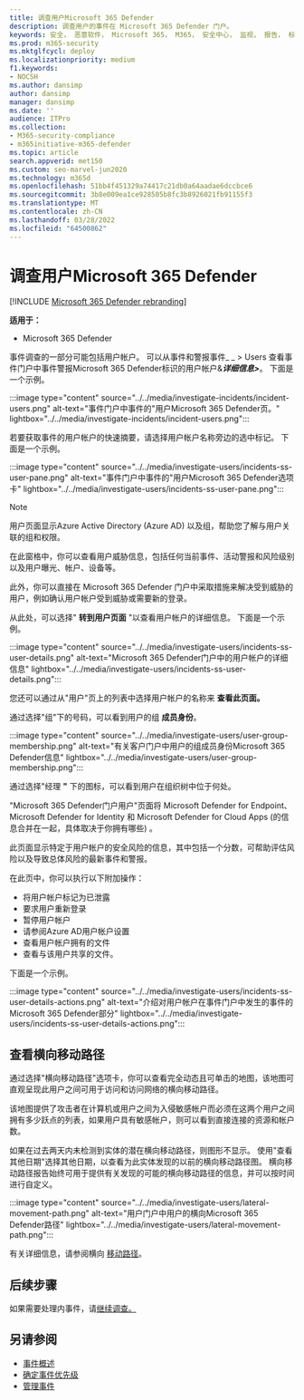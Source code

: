 ```yaml
---
title: 调查用户Microsoft 365 Defender
description: 调查用户的事件在 Microsoft 365 Defender 门户。
keywords: 安全， 恶意软件， Microsoft 365， M365， 安全中心， 监视， 报告， 标识， 数据， 设备， 应用， 事件， 分析， 响应
ms.prod: m365-security
ms.mktglfcycl: deploy
ms.localizationpriority: medium
f1.keywords:
- NOCSH
ms.author: dansimp
author: dansimp
manager: dansimp
ms.date: ''
audience: ITPro
ms.collection:
- M365-security-compliance
- m365initiative-m365-defender
ms.topic: article
search.appverid: met150
ms.custom: seo-marvel-jun2020
ms.technology: m365d
ms.openlocfilehash: 51bb4f451329a74417c21db0a64aadae6dccbce6
ms.sourcegitcommit: 3b8e009ea1ce928505b8fc3b8926021fb91155f3
ms.translationtype: MT
ms.contentlocale: zh-CN
ms.lasthandoff: 03/28/2022
ms.locfileid: "64500862"
---
```

# <a name="investigate-users-in-microsoft-365-defender"></a>调查用户Microsoft 365 Defender

[!INCLUDE [Microsoft 365 Defender rebranding](../includes/microsoft-defender.md)]

**适用于：**

- Microsoft 365 Defender

事件调查的一部分可能包括用户帐户。 可以从事件和警报事件_ _ \> Users 查看事件门户中事件警报Microsoft 365 Defender标识的用户帐户&**_详细信息_*\>***。 下面是一个示例。

:::image type="content" source="../../media/investigate-incidents/incident-users.png" alt-text="事件门户中事件的&quot;用户Microsoft 365 Defender页。" lightbox="../../media/investigate-incidents/incident-users.png":::

若要获取事件的用户帐户的快速摘要，请选择用户帐户名称旁边的选中标记。 下面是一个示例。

:::image type="content" source="../../media/investigate-users/incidents-ss-user-pane.png" alt-text="事件门户中事件的&quot;用户Microsoft 365 Defender选项卡" lightbox="../../media/investigate-users/incidents-ss-user-pane.png":::

> [!NOTE]
> 用户页面显示Azure Active Directory (Azure AD) 以及组，帮助您了解与用户关联的组和权限。

在此窗格中，你可以查看用户威胁信息，包括任何当前事件、活动警报和风险级别以及用户曝光、帐户、设备等。

此外，你可以直接在 Microsoft 365 Defender 门户中采取措施来解决受到威胁的用户，例如确认用户帐户受到威胁或需要新的登录。

从此处，可以选择" **转到用户页面** "以查看用户帐户的详细信息。 下面是一个示例。

:::image type="content" source="../../media/investigate-users/incidents-ss-user-details.png" alt-text="Microsoft 365 Defender门户中的用户帐户的详细信息" lightbox="../../media/investigate-users/incidents-ss-user-details.png":::

您还可以通过从"用户"页上的列表中选择用户帐户的名称来 **查看此页面。**

通过选择"组"下的号码，可以看到用户的组 **成员身份**。

:::image type="content" source="../../media/investigate-users/user-group-membership.png" alt-text="有关客户门户中用户的组成员身份Microsoft 365 Defender信息" lightbox="../../media/investigate-users/user-group-membership.png":::

通过选择"经理 **"** 下的图标，可以看到用户在组织树中位于何处。

"Microsoft 365 Defender门户用户"页面将 Microsoft Defender for Endpoint、Microsoft Defender for Identity 和 Microsoft Defender for Cloud Apps (的信息合并在一起，具体取决于你拥有哪些) 。

此页面显示特定于用户帐户的安全风险的信息，其中包括一个分数，可帮助评估风险以及导致总体风险的最新事件和警报。

在此页中，你可以执行以下附加操作：

- 将用户帐户标记为已泄露
- 要求用户重新登录
- 暂停用户帐户
- 请参阅Azure AD用户帐户设置
- 查看用户帐户拥有的文件
- 查看与该用户共享的文件。

下面是一个示例。

:::image type="content" source="../../media/investigate-users/incidents-ss-user-details-actions.png" alt-text="介绍对用户帐户在事件门户中发生的事件的Microsoft 365 Defender部分" lightbox="../../media/investigate-users/incidents-ss-user-details-actions.png":::

## <a name="view-lateral-movement-paths"></a>查看横向移动路径

通过选择"横向移动路径"选项卡，你可以查看完全动态且可单击的地图，该地图可直观呈现此用户之间可用于访问和访问网络的横向移动路径。

该地图提供了攻击者在计算机或用户之间为入侵敏感帐户而必须在这两个用户之间拥有多少跃点的列表，如果用户具有敏感帐户，则可以看到直接连接的资源和帐户数。

如果在过去两天内未检测到实体的潜在横向移动路径，则图形不显示。 使用"查看其他日期"选择其他日期，以查看为此实体发现的以前的横向移动路径图。 横向移动路径报告始终可用于提供有关发现的可能的横向移动路径的信息，并可以按时间进行自定义。

:::image type="content" source="../../media/investigate-users/lateral-movement-path.png" alt-text="用户门户中用户的横向Microsoft 365 Defender路径" lightbox="../../media/investigate-users/lateral-movement-path.png":::

有关详细信息，请参阅横向 [移动路径](/defender-for-identity/use-case-lateral-movement-path)。

## <a name="next-steps"></a>后续步骤

如果需要处理内事件，请[继续调查。](investigate-incidents.md)

## <a name="see-also"></a>另请参阅

- [事件概述](incidents-overview.md)
- [确定事件优先级](incident-queue.md)
- [管理事件](manage-incidents.md)
